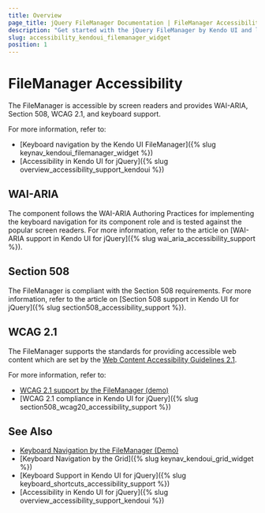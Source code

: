 ```yaml
---
title: Overview
page_title: jQuery FileManager Documentation | FileManager Accessibility
description: "Get started with the jQuery FileManager by Kendo UI and learn about its accessibility support for WAI-ARIA, Section 508, and WCAG 2.1."
slug: accessibility_kendoui_filemanager_widget
position: 1
---
```


# FileManager Accessibility

The FileManager is accessible by screen readers and provides WAI-ARIA, Section 508, WCAG 2.1, and keyboard support.

For more information, refer to:
* [Keyboard navigation by the Kendo UI FileManager]({% slug keynav_kendoui_filemanager_widget %})
* [Accessibility in Kendo UI for jQuery]({% slug overview_accessibility_support_kendoui %})

## WAI-ARIA

The component follows the WAI-ARIA Authoring Practices for implementing the keyboard navigation for its component role and is tested against the popular screen readers. For more information, refer to the article on [WAI-ARIA support in Kendo UI for jQuery]({% slug wai_aria_accessibility_support %}).

## Section 508

The FileManager is compliant with the Section 508 requirements. For more information, refer to the article on [Section 508 support in Kendo UI for jQuery]({% slug section508_accessibility_support %}).

## WCAG 2.1

The FileManager supports the standards for providing accessible web content which are set by the [Web Content Accessibility Guidelines 2.1](https://www.w3.org/TR/WCAG/).

For more information, refer to:
* [WCAG 2.1 support by the FileManager (demo)](https://demos.telerik.com/kendo-ui/filemanager/index)
* [WCAG 2.1 compliance in Kendo UI for jQuery]({% slug section508_wcag20_accessibility_support %})

## See Also

* [Keyboard Navigation by the FileManager (Demo)](https://demos.telerik.com/kendo-ui/filemanager/keyboard-navigation)
* [Keyboard Navigation by the Grid]({% slug keynav_kendoui_grid_widget %})
* [Keyboard Support in Kendo UI for jQuery]({% slug keyboard_shortcuts_accessibility_support %})
* [Accessibility in Kendo UI for jQuery]({% slug overview_accessibility_support_kendoui %})
